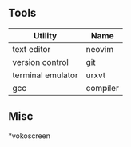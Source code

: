 Tools
----------------------------
|Utility          | Name     |
|-----------------|----------|
|text editor      |    neovim|
|version control  |       git|
|terminal emulator|     urxvt|
|gcc              |  compiler|

 
 Misc
 ------
 *vokoscreen
